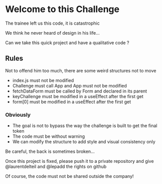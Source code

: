 # Welcome to this Challenge




The trainee left us this code, it is catastrophic

We think he never heard of design in his life...

Can we take this quick project and have a qualitative code ?

## Rules
Not to offend him too much, there are some weird structures not to move

* index.js must not be modified
* Challenge must call App and App must not be modified
* fetchDataForm must be called by Form and declared in its parent
* keyChallenge must be modified in a useEffect after the first get
* form[0] must be modified in a useEffect after the first get

### Obviously
* The goal is not to bypass the way the challenge is built to get the final token
* The code must be without warning
* We can modify the structure to add style and visual consistency only

Be careful, the back is sometimes broken...

Once this project is fixed, please push it to a private repository and give @laurentdelteil and @lepadd the rights on github

Of course, the code must not be shared outside the company! 